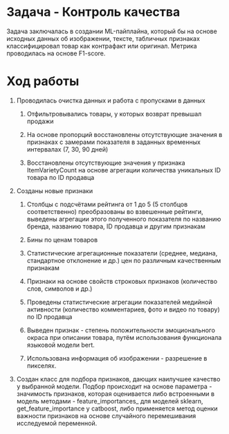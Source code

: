 
# Задача - Контроль качества

Задача заключалась в создании ML-пайплайна, который бы на основе исходных данных об изображении, тексте, табличных признаках классифицировал товар как контрафакт или оригинал. Метрика проводилась на основе F1-score.

# Ход работы

1. Проводилась очистка данных и работа с пропусками в данных

    1. Отфильтровывались товары, у которых возврат превышал продажи

    2. На основе пропорций восстановлены отсутствующие значения в признаках с замерами показателя в заданных временных интервалах (7, 30, 90 дней)

    3. Восстановлены отсутствующие значения у признака ItemVarietyCount на основе агрегации количества уникальных ID товара по ID продавца

2. Созданы новые признаки

    1. Столбцы c подсчётами рейтинга от 1 до 5 (5 столбцов соответственно) преобразованы во взвешенные рейтинги, выведены агрегации этого полученного показателя по названию бренда, названию товара, ID продавца и другим признакам

    2. Бины по ценам товаров

    3. Статистические агрегационные показатели (среднее, медиана, стандартное отклонение и др.) цен по различным качественным признакам

    4. Признаки на основе свойств строковых признаков (количество слов, символов и др.)


    5. Проведены статистические агрегации показателей медийной активности (количество комментариев, фото и видео по товару) по ID продавца

    6. Выведен признак - степень положительности эмоционального окраса при описании товара, путём использования функционала языковой модели bert.

    7. Использована информация об изображении - разрешение в пикселях.

3. Создан класс для подбора признаков, дающих наилучшее качество у выбранной модели. Подбор происходит на основе параметра - значимость признаков, которая оценивается либо встроенными в модель методами - feature_importances_ для моделей sklearn, get_feature_importance у catboost, либо применяется метод оценки важности признаков на основе случайного перемешивания исследуемой переменной.